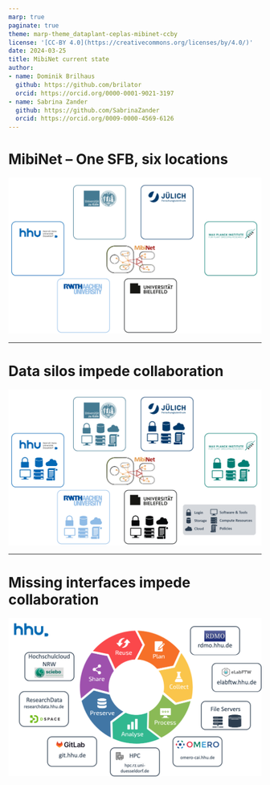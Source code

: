 ```yaml
---
marp: true
paginate: true
theme: marp-theme_dataplant-ceplas-mibinet-ccby
license: '[CC-BY 4.0](https://creativecommons.org/licenses/by/4.0/)'
date: 2024-03-25
title: MibiNet current state
author:
- name: Dominik Brilhaus
  github: https://github.com/brilator
  orcid: https://orcid.org/0000-0001-9021-3197
- name: Sabrina Zander
  github: https://github.com/SabrinaZander
  orcid: https://orcid.org/0009-0000-4569-6126
---
```


# MibiNet &ndash; One SFB, six locations

![w:800](./../../../img/data-fragmentation-mibinet00.drawio.png)

---

# Data silos impede collaboration

![w:800](./../../../img/data-fragmentation-mibinet01.drawio.png)


---

# Missing interfaces impede collaboration

![w:800](./../../../img/HHU-services-withoutDataHUB.drawio.png)
